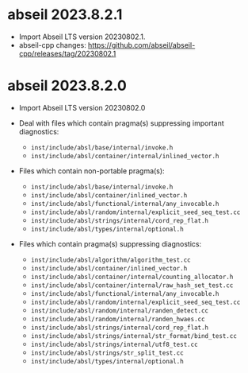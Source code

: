 # abseil 2023.8.2.1

*   Import Abseil LTS version 20230802.1.
*   abseil-cpp changes:
        https://github.com/abseil/abseil-cpp/releases/tag/20230802.1

# abseil 2023.8.2.0

*   Import Abseil LTS version 20230802.0
*   Deal with files which contain pragma(s) suppressing important diagnostics:

    *   `inst/include/absl/base/internal/invoke.h`
    *   `inst/include/absl/container/internal/inlined_vector.h`

*   Files which contain non-portable pragma(s):

    *   `inst/include/absl/base/internal/invoke.h`
    *   `inst/include/absl/container/inlined_vector.h`
    *   `inst/include/absl/functional/internal/any_invocable.h`
    *   `inst/include/absl/random/internal/explicit_seed_seq_test.cc`
    *   `inst/include/absl/strings/internal/cord_rep_flat.h`
    *   `inst/include/absl/types/internal/optional.h`

*   Files which contain pragma(s) suppressing diagnostics:

    *   `inst/include/absl/algorithm/algorithm_test.cc`
    *   `inst/include/absl/container/inlined_vector.h`
    *   `inst/include/absl/container/internal/counting_allocator.h`
    *   `inst/include/absl/container/internal/raw_hash_set_test.cc`
    *   `inst/include/absl/functional/internal/any_invocable.h`
    *   `inst/include/absl/random/internal/explicit_seed_seq_test.cc`
    *   `inst/include/absl/random/internal/randen_detect.cc`
    *   `inst/include/absl/random/internal/randen_hwaes.cc`
    *   `inst/include/absl/strings/internal/cord_rep_flat.h`
    *   `inst/include/absl/strings/internal/str_format/bind_test.cc`
    *   `inst/include/absl/strings/internal/utf8_test.cc`
    *   `inst/include/absl/strings/str_split_test.cc`
    *   `inst/include/absl/types/internal/optional.h`
